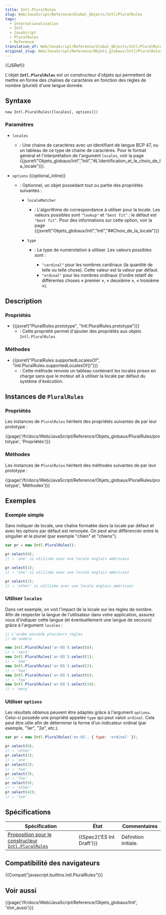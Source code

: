 ```yaml
---
title: Intl.PluralRules
slug: Web/JavaScript/Reference/Global_Objects/Intl/PluralRules
tags:
  - Internationalisation
  - Intl
  - JavaScript
  - PluralRules
  - Reference
translation_of: Web/JavaScript/Reference/Global_Objects/Intl/PluralRules
original_slug: Web/JavaScript/Reference/Objets_globaux/Intl/PluralRules
---
```

{{JSRef}}

L'objet **`Intl.PluralRules`** est un constructeur d'objets qui permettent de mettre en forme des chaînes de caractères en fonction des règles de nombre (pluriel) d'une langue donnée.

## Syntaxe

    new Intl.PluralRules([locales[, options]])

### Paramètres

- `locales`
  - : Une chaine de caractères avec un identifiant de langue BCP 47, ou un tableau de ce type de chaine de caractères. Pour le format général et l'interprétation de l'argument `locales`, voir la page {{jsxref("Objets_globaux/Intl","Intl","#L'identification_et_le_choix_de_la_locale")}}.
- `options` {{optional_inline}}

  - : Optionnel, un objet possédant tout ou partie des propriétés suivantes :

    - `localeMatcher`
      - : L'algorithme de correspondance à utiliser pour la locale. Les valeurs possibles sont `"lookup"` et `"best fit"` ; le défaut est `"best fit"`. Pour des informations sur cette option, voir la page {{jsxref("Objets_globaux/Intl","Intl","##Choix_de_la_locale")}}
    - `type`

      - : Le type de numérotation à utiliser. Les valeurs possibles sont :

        - `"cardinal"` pour les nombres cardinaux (la quantité de telle ou telle chose). Cette valeur est la valeur par défaut.
        - `"ordinal"` pour les nombres ordinaux (l'ordre relatif de différentes choses « premier », « deuxième », « troisième »).

## Description

### Propriétés

- {{jsxref("PluralRules.prototype", "Intl.PluralRules.prototype")}}
  - : Cette propriété permet d'ajouter des propriétés aux objets `Intl.PluralRules`.

### Méthodes

- {{jsxref("PluralRules.supportedLocalesOf", "Intl.PluralRules.supportedLocalesOf()")}}
  - : Cette méthode renvoie un tableau contenant les locales prises en charge sans que le moteur ait à utiliser la locale par défaut du système d'exécution.

## Instances de `PluralRules`

### Propriétés

Les instances de `PluralRules` héritent des propriétés suivantes de par leur prototype :

{{page('/fr/docs/Web/JavaScript/Reference/Objets_globaux/PluralRules/prototype', 'Propriétés')}}

### Méthodes

Les instances de `PluralRules` héritent des méthodes suivantes de par leur prototype :

{{page('/fr/docs/Web/JavaScript/Reference/Objets_globaux/PluralRules/prototype', 'Méthodes')}}

## Exemples

### Exemple simple

Sans indiquer de locale, une chaîne formatée dans la locale par défaut et avec les options par défaut est renvoyée. On peut ainsi différencier entre le singulier et le pluriel (par exemple "chien" et "chiens").

```js
var pr = new Intl.PluralRules();

pr.select(0);
// → 'one' si utilisée avec une locale anglais américain

pr.select(1);
// → 'one' si utilisée avec une locale anglais américain

pr.select(2);
// → 'other' si utilisée avec une locale anglais américain
```

### Utiliser `locales`

Dans cet exemple, on voit l'impact de la locale sur les règles de nombre. Afin de respecter la langue de l'utilisateur dans votre application, assurez vous d'indiquer cette langue (et éventuellement une langue de secours) grâce à l'argument `locales` :

```js
// L'arabe possède plusieurs règles
// de nombre

new Intl.PluralRules('ar-EG').select(0);
// → 'zero'
new Intl.PluralRules('ar-EG').select(1);
// → 'one'
new Intl.PluralRules('ar-EG').select(2);
// → 'two'
new Intl.PluralRules('ar-EG').select(6);
// → 'few'
new Intl.PluralRules('ar-EG').select(18);
// → 'many'
```

### Utiliser `options`

Les résultats obtenus peuvent être adaptés grâce à l'argument `options`. Celui-ci possède une propriété appelée `type` qui peut valoir `ordinal`. Cela peut être utile afin de déterminer la forme d'un indicateur ordinal (par exemple, "1er", "2e", etc.).

```js
var pr = new Intl.PluralRules('en-US', { type: 'ordinal' });

pr.select(0);
// → 'other'
pr.select(1);
// → 'one'
pr.select(2);
// → 'two'
pr.select(3);
// → 'few'
pr.select(4);
// → 'other'
pr.select(42);
// → 'two'
```

## Spécifications

| Spécification                                                                                                    | État                             | Commentaires         |
| ---------------------------------------------------------------------------------------------------------------- | -------------------------------- | -------------------- |
| [Proposition pour le constructeur `Intl.PluralRules`](https://tc39.es/ecma402/#sec-intl-pluralrules-constructor) | {{Spec2('ES Int Draft')}} | Définition initiale. |

## Compatibilité des navigateurs

{{Compat("javascript.builtins.Intl.PluralRules")}}

## Voir aussi

{{page('/fr/docs/Web/JavaScript/Reference/Objets_globaux/Intl', 'Voir_aussi')}}
